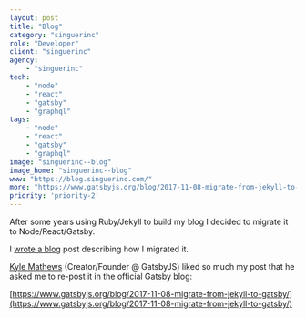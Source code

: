 ```yaml
---
layout: post
title: "Blog"
category: "singuerinc"
role: "Developer"
client: "singuerinc"
agency:
    - "singuerinc"
tech:
    - "node"
    - "react"
    - "gatsby"
    - "graphql"
tags:
    - "node"
    - "react"
    - "gatsby"
    - "graphql"
image: "singuerinc--blog"
image_home: "singuerinc--blog"
www: "https://blog.singuerinc.com/"
more: "https://www.gatsbyjs.org/blog/2017-11-08-migrate-from-jekyll-to-gatsby/"
priority: 'priority-2'
---
```


After some years using Ruby/Jekyll to build my blog I decided to migrate it to Node/React/Gatsby.

I [wrote a blog](https://blog.singuerinc.com/jekyll/gatsby/graphql/2017/11/01/migrate-from-jekyll-to-gatsby/) post describing how I migrated it.

[Kyle Mathews](https://github.com/KyleAMathews) (Creator/Founder @ GatsbyJS) liked so much my post that he asked me to re-post it in the official Gatsby blog:

[https://www.gatsbyjs.org/blog/2017-11-08-migrate-from-jekyll-to-gatsby/](https://www.gatsbyjs.org/blog/2017-11-08-migrate-from-jekyll-to-gatsby/)
